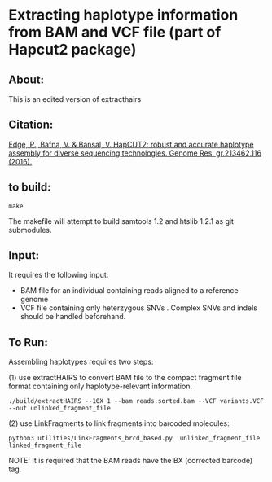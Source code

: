 Extracting haplotype information from BAM and VCF file (part of Hapcut2 package)
======

## About:
This is an edited version of extracthairs

## Citation:

[Edge, P., Bafna, V. & Bansal, V. HapCUT2: robust and accurate haplotype assembly for diverse sequencing technologies. Genome Res. gr.213462.116 (2016).](http://genome.cshlp.org/content/early/2016/12/09/gr.213462.116.abstract)





## to build:

 ```make ```

The makefile will attempt to build samtools 1.2 and htslib 1.2.1 as git submodules.



## Input:
It requires the following input:
- BAM file for an individual containing reads aligned to a reference genome
- VCF file containing only heterzygous SNVs . Complex SNVs and indels should be handled beforehand. 



## To Run:

Assembling haplotypes requires two steps:

(1) use extractHAIRS to convert BAM file to the compact fragment file format containing only haplotype-relevant information. 

```
./build/extractHAIRS --10X 1 --bam reads.sorted.bam --VCF variants.VCF --out unlinked_fragment_file

```

(2) use LinkFragments to link fragments into barcoded molecules:
```
python3 utilities/LinkFragments_brcd_based.py  unlinked_fragment_file linked_fragment_file
```



NOTE: It is required that the BAM reads have the BX (corrected barcode) tag.






